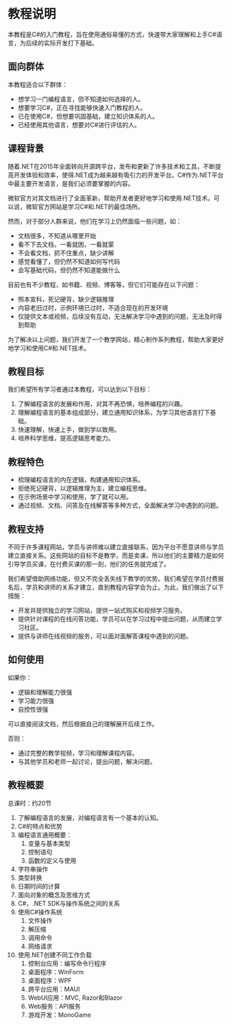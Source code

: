 # 教程说明

本教程是C#的入门教程，旨在使用通俗易懂的方式，快速带大家理解和上手C#语言，为后续的实际开发打下基础。

## 面向群体

本教程适合以下群体：

- 想学习一门编程语言，但不知道如何选择的人。
- 想要学习C#，正在寻找能够快速入门教程的人。
- 已在使用C#，但想要巩固基础，建立知识体系的人。
- 已经使用其他语言，想要对C#进行评估的人。

## 课程背景

随着.NET在2015年全面转向开源跨平台，发布和更新了许多技术和工具，不断提高开发体验和效率，使得.NET成为越来越有吸引力的开发平台。C#作为.NET平台中最主要开发语言，是我们必须要掌握的内容。

微软官方对其文档进行了全面革新，帮助开发者更好地学习和使用.NET技术。可以说，微软官方网站是学习C#和.NET的最佳场所。

然而，对于部分人群来说，他们在学习上仍然面临一些问题，如：

- 文档很多，不知道从哪里开始
- 看不下去文档，一看就困，一看就蒙
- 不会看文档，抓不住重点，缺少讲解
- 感觉看懂了，但仍然不知道如何写代码
- 会写基础代码，但仍然不知道能做什么

目前也有不少教程，如书籍、视频、博客等，但它们可能存在以下问题：

- 照本宣科，死记硬背，缺少逻辑推理
- 内容老旧过时，示例环境已过时，不适合现在的开发环境
- 仅提供文本或视频，后续没有互动，无法解决学习中遇到的问题，无法及时得到帮助

为了解决以上问题，我们开发了一个教学网站，精心制作系列教程，帮助大家更好地学习和使用C#和.NET技术。

## 教程目标

我们希望所有学习者通过本教程，可以达到以下目标：

1. 了解编程语言的发展和作用，对其不再恐惧，培养编程的兴趣。
2. 理解编程语言的基本组成部分，建立通用知识体系，为学习其他语言打下基础。
3. 快速理解，快速上手，做到学以致用。
4. 培养科学思维，提高逻辑思考能力。

## 教程特色

- 梳理编程语言的内在逻辑，构建通用知识体系。
- 拒绝死记硬背，以逻辑推理为主，建立编程思维。
- 在示例场景中学习和使用，学了就可以用。
- 通过视频、文档、问答及在线解答等多种方式，全面解决学习中遇到的问题。

## 教程支持

不同于许多课程网站，学员与讲师难以建立直接联系，因为平台不愿意讲师与学员建立直接关系。这些网站的目标不是教学，而是卖课，所以他们的主要精力是如何引导学员买课，在付费买课的那一刻，他们的任务就完成了。

我们希望借助网络功能，但又不完全丢失线下教学的优势。我们希望在学员付费报名后，学员和讲师的关系才建立，直到教程内容学会为止。为此，我们做出了以下措施：

- 开发并提供独立的学习网站，提供一站式购买和视频学习服务。
- 提供针对课程的在线问答功能，学员可以在学习过程中提出问题，从而建立学习社区。
- 提供与讲师在线视频的服务，可以面对面解答课程中遇到的问题。

## 如何使用

如果你：

- 逻辑和理解能力很强
- 学习能力很强
- 自控性很强
  
可以直接阅读文档，然后根据自己的理解展开后续工作。

否则：

- 通过完整的教学视频，学习和理解课程内容。
- 与其他学员和老师一起讨论，提出问题，解决问题。

## 教程概要

总课时：约20节

1. 了解编程语言的发展，对编程语言有一个基本的认知。
2. C#的特点和优势
3. 编程语言通用概要：
   1. 变量与基本类型
   2. 控制语句
   3. 函数的定义与使用
4. 字符串操作
5. 类型转换
6. 日期时间的计算
7. 面向对象的概念及思维方式
8. C#，.NET SDK与操作系统之间的关系
9. 使用C#操作系统
   1. 文件操作
   2. 解压缩
   3. 调用命令
   4. 网络请求
10. 使用.NET创建不同工作负载
    1. 控制台应用：编写命令行程序
    2. 桌面程序：WinForm
    3. 桌面程序：WPF
    4. 跨平台应用：MAUI
    5. WebUI应用：MVC, Razor和Blazor
    6. Web服务：API服务
    7. 游戏开发：MonoGame
